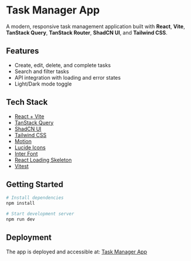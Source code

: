 # Task Manager App

A modern, responsive task management application built with **React**, **Vite**, **TanStack Query**, **TanStack Router**, **ShadCN UI**, and **Tailwind CSS**.

## Features

- Create, edit, delete, and complete tasks
- Search and filter tasks
- API integration with loading and error states
- Light/Dark mode toggle

## Tech Stack

- [React + Vite](https://vitejs.dev/)
- [TanStack Query](https://tanstack.com/)
- [ShadCN UI](https://ui.shadcn.com/)
- [Tailwind CSS](https://tailwindcss.com/)
- [Motion](https://motion.dev/)
- [Lucide Icons](https://lucide.dev/)
- [Inter Font](https://fonts.google.com/specimen/Inter)
- [React Loading Skeleton](https://www.npmjs.com/package/react-loading-skeleton)
- [Vitest](https://vitest.dev/)

## Getting Started

```bash
# Install dependencies
npm install

# Start development server
npm run dev
```

## Deployment

The app is deployed and accessible at: [Task Manager App](https://saraicd.github.io/task-management-app/)
